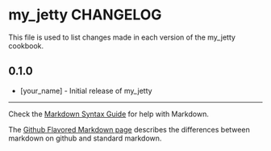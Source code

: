 my_jetty CHANGELOG
==================

This file is used to list changes made in each version of the my_jetty cookbook.

0.1.0
-----
- [your_name] - Initial release of my_jetty

- - -
Check the [Markdown Syntax Guide](http://daringfireball.net/projects/markdown/syntax) for help with Markdown.

The [Github Flavored Markdown page](http://github.github.com/github-flavored-markdown/) describes the differences between markdown on github and standard markdown.
